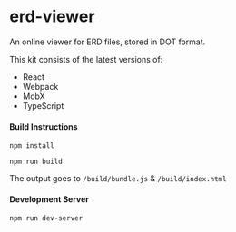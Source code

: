 # erd-viewer
An online viewer for ERD files, stored in DOT format.

This kit consists of the latest versions of:
* React
* Webpack
* MobX
* TypeScript

#### Build Instructions

`npm install`

`npm run build`

The output goes to `/build/bundle.js` & `/build/index.html`

#### Development Server

`npm run dev-server`
